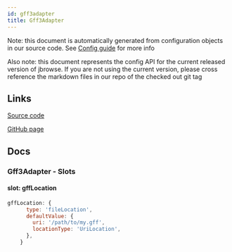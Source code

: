 ```yaml
---
id: gff3adapter
title: Gff3Adapter
---
```


Note: this document is automatically generated from configuration objects in our
source code. See [Config guide](/docs/config_guide) for more info

Also note: this document represents the config API for the current released
version of jbrowse. If you are not using the current version, please cross
reference the markdown files in our repo of the checked out git tag

## Links

[Source code](https://github.com/GMOD/jbrowse-components/blob/main/plugins/gff3/src/Gff3Adapter/configSchema.ts)

[GitHub page](https://github.com/GMOD/jbrowse-components/tree/main/website/docs/config/Gff3Adapter.md)

## Docs

### Gff3Adapter - Slots

#### slot: gffLocation

```js
gffLocation: {
      type: 'fileLocation',
      defaultValue: {
        uri: '/path/to/my.gff',
        locationType: 'UriLocation',
      },
    }
```
